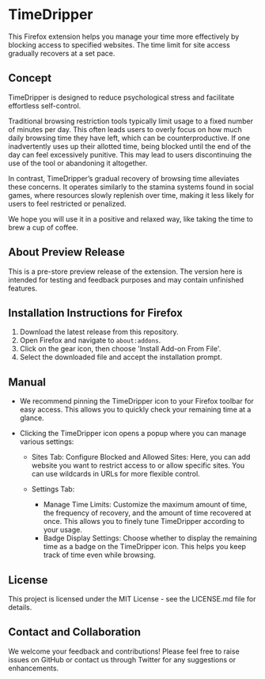 # TimeDripper

This Firefox extension helps you manage your time more effectively by blocking access to specified websites. 
The time limit for site access gradually recovers at a set pace.

## Concept

TimeDripper is designed to reduce psychological stress and facilitate effortless self-control.

Traditional browsing restriction tools typically limit usage to a fixed number of minutes per day. This often leads users to overly focus on how much daily browsing time they have left, which can be counterproductive. If one inadvertently uses up their allotted time, being blocked until the end of the day can feel excessively punitive. This may lead to users discontinuing the use of the tool or abandoning it altogether.

In contrast, TimeDripper’s gradual recovery of browsing time alleviates these concerns. It operates similarly to the stamina systems found in social games, where resources slowly replenish over time, making it less likely for users to feel restricted or penalized.

We hope you will use it in a positive and relaxed way, like taking the time to brew a cup of coffee.

## About Preview Release
This is a pre-store preview release of the extension. The version here is intended for testing and feedback purposes and may contain unfinished features.

## Installation Instructions for Firefox
1. Download the latest release from this repository.
2. Open Firefox and navigate to `about:addons`.
3. Click on the gear icon, then choose 'Install Add-on From File'.
4. Select the downloaded file and accept the installation prompt.

## Manual
* We recommend pinning the TimeDripper icon to your Firefox toolbar for easy access. This allows you to quickly check your remaining time at a glance.
* Clicking the TimeDripper icon opens a popup where you can manage various settings:

  * Sites Tab: Configure Blocked and Allowed Sites: Here, you can add website you want to restrict access to or allow specific sites. You can use wildcards in URLs for more flexible control.

  * Settings Tab: 
    * Manage Time Limits: Customize the maximum amount of time, the frequency of recovery, and the amount of time recovered at once. This allows you to finely tune TimeDripper according to your usage. 
    * Badge Display Settings: Choose whether to display the remaining time as a badge on the TimeDripper icon. This helps you keep track of time even while browsing.
    
## License
This project is licensed under the MIT License - see the LICENSE.md file for details.

## Contact and Collaboration
We welcome your feedback and contributions! Please feel free to raise issues on GitHub or contact us through Twitter for any suggestions or enhancements.
